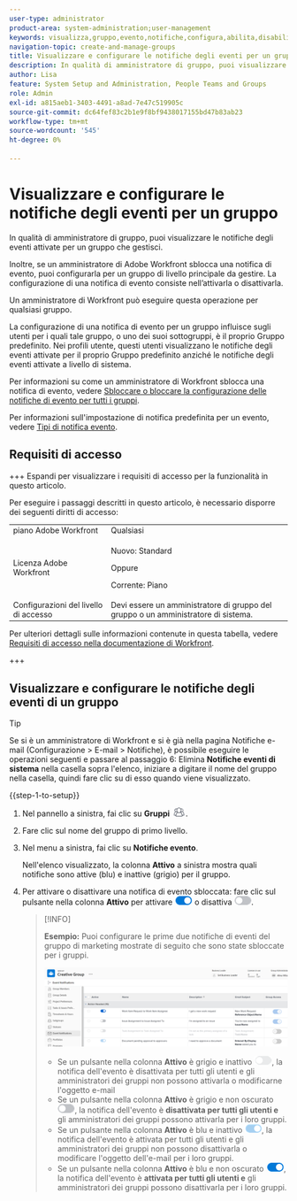 ```yaml
---
user-type: administrator
product-area: system-administration;user-management
keywords: visualizza,gruppo,evento,notifiche,configura,abilita,disabilita
navigation-topic: create-and-manage-groups
title: Visualizzare e configurare le notifiche degli eventi per un gruppo
description: In qualità di amministratore di gruppo, puoi visualizzare le notifiche degli eventi attivate per un gruppo che gestisci. Inoltre, se un amministratore di Adobe Workfront sblocca una notifica di evento, puoi configurarla per un gruppo di livello principale da gestire. La configurazione di una notifica di evento consiste nell’attivarla o disattivarla.
author: Lisa
feature: System Setup and Administration, People Teams and Groups
role: Admin
exl-id: a815aeb1-3403-4491-a8ad-7e47c519905c
source-git-commit: dc64fef83c2b1e9f8bf9438017155bd47b83ab23
workflow-type: tm+mt
source-wordcount: '545'
ht-degree: 0%

---
```


# Visualizzare e configurare le notifiche degli eventi per un gruppo

In qualità di amministratore di gruppo, puoi visualizzare le notifiche degli eventi attivate per un gruppo che gestisci.

Inoltre, se un amministratore di Adobe Workfront sblocca una notifica di evento, puoi configurarla per un gruppo di livello principale da gestire. La configurazione di una notifica di evento consiste nell’attivarla o disattivarla.

Un amministratore di Workfront può eseguire questa operazione per qualsiasi gruppo.

La configurazione di una notifica di evento per un gruppo influisce sugli utenti per i quali tale gruppo, o uno dei suoi sottogruppi, è il proprio Gruppo predefinito. Nei profili utente, questi utenti visualizzano le notifiche degli eventi attivate per il proprio Gruppo predefinito anziché le notifiche degli eventi attivate a livello di sistema.

Per informazioni su come un amministratore di Workfront sblocca una notifica di evento, vedere [Sbloccare o bloccare la configurazione delle notifiche di evento per tutti i gruppi](../../../administration-and-setup/manage-workfront/emails/unlock-configuration-of-event-notifications-for-groups.md).

Per informazioni sull&#39;impostazione di notifica predefinita per un evento, vedere [Tipi di notifica evento](../../../administration-and-setup/manage-workfront/emails/event-notifications-available-in-wf.md).

## Requisiti di accesso

+++ Espandi per visualizzare i requisiti di accesso per la funzionalità in questo articolo.

Per eseguire i passaggi descritti in questo articolo, è necessario disporre dei seguenti diritti di accesso:

<table style="table-layout:auto"> 
 <col> 
 <col> 
 <tbody> 
  <tr> 
   <td role="rowheader">piano Adobe Workfront</td> 
   <td>Qualsiasi</td> 
  </tr> 
  <tr> 
  <tr> 
   <td role="rowheader">Licenza Adobe Workfront</td> 
   <td><p>Nuovo: Standard</p>
       <p>Oppure</p>
       <p>Corrente: Piano</p></td>
  </tr> 
  </tr> 
  <tr> 
   <td role="rowheader">Configurazioni del livello di accesso</td> 
   <td>Devi essere un amministratore di gruppo del gruppo o un amministratore di sistema.</td>
  </tr> 
 </tbody> 
</table>

Per ulteriori dettagli sulle informazioni contenute in questa tabella, vedere [Requisiti di accesso nella documentazione di Workfront](/help/quicksilver/administration-and-setup/add-users/access-levels-and-object-permissions/access-level-requirements-in-documentation.md).

+++

## Visualizzare e configurare le notifiche degli eventi di un gruppo

>[!TIP]
>
>Se si è un amministratore di Workfront e si è già nella pagina Notifiche e-mail (Configurazione > E-mail > Notifiche), è possibile eseguire le operazioni seguenti e passare al passaggio 6: Elimina **Notifiche eventi di sistema** nella casella sopra l&#39;elenco, iniziare a digitare il nome del gruppo nella casella, quindi fare clic su di esso quando viene visualizzato.

{{step-1-to-setup}}

1. Nel pannello a sinistra, fai clic su **Gruppi** ![](assets/groups-icon.png).

1. Fare clic sul nome del gruppo di primo livello.
1. Nel menu a sinistra, fai clic su **Notifiche evento**.

   Nell&#39;elenco visualizzato, la colonna **Attivo** a sinistra mostra quali notifiche sono attive (blu) e inattive (grigio) per il gruppo.

1. Per attivare o disattivare una notifica di evento sbloccata: fare clic sul pulsante nella colonna <strong>Attivo</strong> per attivare <img src="assets/email-notification-enabled-unlocked.png"> o disattiva <img src="assets/email-notification-disabled-unlocked.png">.

   >[!INFO]
   >
   >**Esempio:** Puoi configurare le prime due notifiche di eventi del gruppo di marketing mostrate di seguito che sono state sbloccate per i gruppi.</p> <p> <img src="assets/configure-group-event-notifications.png">
   >* Se un pulsante nella colonna <strong>Attivo</strong> è grigio e inattivo <img src="assets/email-notification-disabled-locked.png">, la notifica dell&#39;evento è disattivata per tutti gli utenti e gli amministratori dei gruppi non possono attivarla o modificarne l&#39;oggetto e-mail
   >* Se un pulsante nella colonna <strong>Attivo</strong> è grigio e non oscurato <img src="assets/email-notification-disabled-unlocked.png">, la notifica dell&#39;evento è <strong>disattivata per tutti gli utenti e</strong> gli amministratori dei gruppi possono attivarla per i loro gruppi.
   >* Se un pulsante nella colonna <strong>Attivo</strong> è blu e inattivo <img src="assets/email-notification-enabled-locked.png">, la notifica dell&#39;evento è attivata per tutti gli utenti e gli amministratori dei gruppi non possono disattivarla o modificare l&#39;oggetto dell&#39;e-mail per i loro gruppi.
   >* Se un pulsante nella colonna <strong>Attivo</strong> è blu e non oscurato <img src="assets/email-notification-enabled-unlocked.png">, la notifica dell&#39;evento è <strong>attivata per tutti gli utenti e</strong> gli amministratori dei gruppi possono disattivarla per i loro gruppi.

<!--
This step (with substeps) is for functionality from a Sprint 3 2021 story that got put on hold. Also see the PDF on the story for some text earlier in the article that needs to be added. 

1. To customize the email subject line of an event notification,
  1. Click the name of the event notification.
  1. In the <strong>Event Notification</strong> box that displays, in the <strong>Email Subject Line</strong> box, change the text and fields, including custom fields, then click <strong>Update</strong> to save the new subject lines for your emails.
  IMPORTANT: The names of the fields added must match the camel case syntax of our database structure. For more information about how our objects and their fields are named in the Workfront database, see the <a href="../../../wf-api/workfront-api.md" class="MCXref xref">Adobe Workfront API</a>.
  For more information about customizing the email subject line of an event notification, see <a href="../../../administration-and-setup/manage-workfront/emails/custom-email-subjects-event-notification.md" class="MCXref xref">Customize email subjects for event notifications</a>. 
-->

